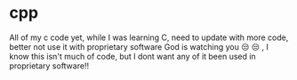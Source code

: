 # cpp
All of my c code yet, while I was learning C, need to update with more code, better not use it with proprietary software God is watching you 😒 😒 , I know this isn't much of code, but I dont want any of it been used in proprietary software!!

